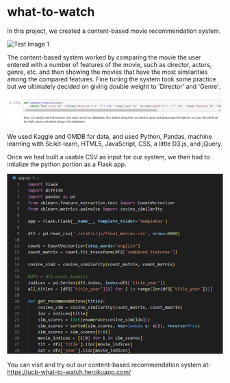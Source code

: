 # what-to-watch

In this project, we created a content-based movie recommendation system.

![Test Image 1](https://github.com/tmkezer/what-to-watch/blob/master/readme_images/website-example.gif)

The content-based system worked by comparing the movie the user entered with a number of features of the movie, such as director, actors, genre, etc. and then showing the movies that have the most similarities among the compared features. Fine tuning the system took some practice but we ultimately decided on giving double weight to 'Director' and 'Genre'.

![Test Image 2](https://github.com/tmkezer/what-to-watch/blob/master/readme_images/Movie-weights.JPG)

We used Kaggle and OMDB for data, and used Python, Pandas, machine learning with Scikit-learn, HTML5, JavaScript, CSS, a little D3.js, and jQuery.

Once we had built a usable CSV as input for our system, we then had to intialize the python portion as a Flask app.

![Test Image 3](https://github.com/tmkezer/what-to-watch/blob/master/readme_images/flask-app.JPG)

You can visit and try out our content-based recommendation system at: https://ucb-what-to-watch.herokuapp.com/
